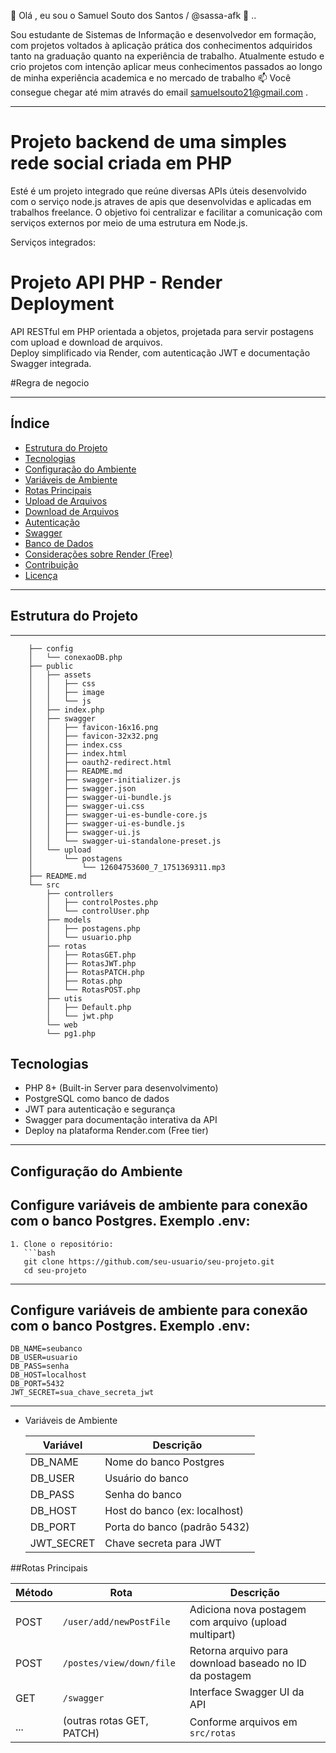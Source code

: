 👋 Olá , eu sou o Samuel Souto dos Santos / @sassa-afk 👀 ..

Sou estudante de Sistemas de Informação e desenvolvedor em formação, com projetos voltados à aplicação prática dos conhecimentos adquiridos tanto na graduação quanto na experiência de trabalho.
Atualmente estudo e crio projetos com intenção aplicar meus conhecimentos passados ao longo de minha experiência academica e no mercado de trabalho
📫 Você consegue chegar até mim através do email samuelsouto21@gmail.com .

---
# Projeto backend de uma simples rede social criada em PHP
 
Esté é um projeto integrado que reúne diversas APIs úteis desenvolvido com o serviço node.js atraves de apis que desenvolvidas e aplicadas em trabalhos freelance. O objetivo foi centralizar e facilitar a comunicação com serviços externos por meio de uma estrutura em Node.js.

Serviços integrados:

# Projeto API PHP - Render Deployment

API RESTful em PHP orientada a objetos, projetada para servir postagens com upload e download de arquivos.  
Deploy simplificado via Render, com autenticação JWT e documentação Swagger integrada.

#Regra de negocio 


---

## Índice

- [Estrutura do Projeto](#estrutura-do-projeto)  
- [Tecnologias](#tecnologias)  
- [Configuração do Ambiente](#configuração-do-ambiente)  
- [Variáveis de Ambiente](#variáveis-de-ambiente)  
- [Rotas Principais](#rotas-principais)  
- [Upload de Arquivos](#upload-de-arquivos)  
- [Download de Arquivos](#download-de-arquivos)  
- [Autenticação](#autenticação)  
- [Swagger](#swagger)  
- [Banco de Dados](#banco-de-dados)  
- [Considerações sobre Render (Free)](#considerações-sobre-render-free)  
- [Contribuição](#contribuição)  
- [Licença](#licença)

---

## Estrutura do Projeto



---	 

		├── config
		│   └── conexaoDB.php
		├── public
		│   ├── assets
		│   │   ├── css
		│   │   ├── image
		│   │   └── js
		│   ├── index.php
		│   ├── swagger
		│   │   ├── favicon-16x16.png
		│   │   ├── favicon-32x32.png
		│   │   ├── index.css
		│   │   ├── index.html
		│   │   ├── oauth2-redirect.html
		│   │   ├── README.md
		│   │   ├── swagger-initializer.js
		│   │   ├── swagger.json
		│   │   ├── swagger-ui-bundle.js
		│   │   ├── swagger-ui.css
		│   │   ├── swagger-ui-es-bundle-core.js
		│   │   ├── swagger-ui-es-bundle.js
		│   │   ├── swagger-ui.js
		│   │   └── swagger-ui-standalone-preset.js
		│   └── upload
		│       └── postagens
		│           └── 12604753600_7_1751369311.mp3
		├── README.md
		└── src
		    ├── controllers
		    │   ├── controlPostes.php
		    │   └── controlUser.php
		    ├── models
		    │   ├── postagens.php
		    │   └── usuario.php
		    ├── rotas
		    │   ├── RotasGET.php
		    │   ├── RotasJWT.php
		    │   ├── RotasPATCH.php
		    │   ├── Rotas.php
		    │   └── RotasPOST.php
		    ├── utis
		    │   ├── Default.php
		    │   └── jwt.php
		    └── web
			└── pg1.php


 

## Tecnologias

- PHP 8+ (Built-in Server para desenvolvimento)
- PostgreSQL como banco de dados
- JWT para autenticação e segurança
- Swagger para documentação interativa da API
- Deploy na plataforma Render.com (Free tier)

---

## Configuração do Ambiente

Configure variáveis de ambiente para conexão com o banco Postgres.
Exemplo .env:
---
	1. Clone o repositório:
	   ```bash
	   git clone https://github.com/seu-usuario/seu-projeto.git
	   cd seu-projeto
---	   

Configure variáveis de ambiente para conexão com o banco Postgres.
Exemplo .env:
---
	DB_NAME=seubanco
	DB_USER=usuario
	DB_PASS=senha
	DB_HOST=localhost
	DB_PORT=5432
	JWT_SECRET=sua_chave_secreta_jwt

---

- Variáveis de Ambiente

	| Variável    | Descrição                     |
	| ----------- | ----------------------------- |
	| DB\_NAME    | Nome do banco Postgres        |
	| DB\_USER    | Usuário do banco              |
	| DB\_PASS    | Senha do banco                |
	| DB\_HOST    | Host do banco (ex: localhost) |
	| DB\_PORT    | Porta do banco (padrão 5432)  |
	| JWT\_SECRET | Chave secreta para JWT        |


##Rotas Principais


| Método | Rota                      | Descrição                                               |
| ------ | ------------------------- | ------------------------------------------------------- |
| POST   | `/user/add/newPostFile`   | Adiciona nova postagem com arquivo (upload multipart)   |
| POST   | `/postes/view/down/file`  | Retorna arquivo para download baseado no ID da postagem |
| GET    | `/swagger`                | Interface Swagger UI da API                             |
| ...    | (outras rotas GET, PATCH) | Conforme arquivos em `src/rotas`                        |




